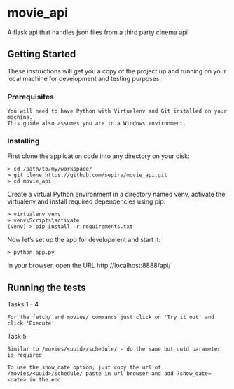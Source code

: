 # movie_api
A flask api that handles json files from a third party cinema api

## Getting Started

These instructions will get you a copy of the project up and running on your local machine for development and testing purposes.
### Prerequisites
```
You will need to have Python with Virtualenv and Git installed on your machine.
This guide also assumes you are in a Windows environment.
```

### Installing

First clone the application code into any directory on your disk:
```
> cd /path/to/my/workspace/
> git clone https://github.com/sepira/movie_api.git
> cd movie_api
```
Create a virtual Python environment in a directory named venv, activate the virtualenv and install required dependencies using pip:
```
> virtualenv venv
> venv\Scripts\activate
(venv) > pip install -r requirements.txt
```
Now let’s set up the app for development and start it:
```
> python app.py
```
In your browser, open the URL http://localhost:8888/api/

## Running the tests

Tasks 1 - 4
```
For the fetch/ and movies/ commands just click on 'Try it out' and click 'Execute'
```
Task 5
```
Similar to /movies/<uuid>/schedule/ - do the same but uuid parameter is required
```
```
To use the show_date option, just copy the url of /movies/<uuid>/schedule/ paste in url browser and add ?show_date=<date> in the end.
```

